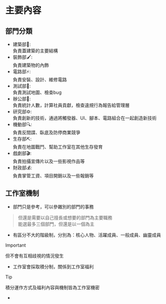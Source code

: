 # 主要內容
## 部門分類
- 建築部🔨: <br/> 負責蓋建築的主要結構
- 裝飾部🖌️: <br/> 負責建築物的內飾
- 電路部⚡: <br/> 負責安裝、設計、維修電路
- 測試部🔧: <br/> 負責測試地圖、檢查bug
- 辦公部📝: <br/> 負責統計人數，計算社員貢獻，檢查違規行為報告給管理層
- 研究部⚙️: <br/> 負責創新的技術，通過將觸發器、UI、腳本、電路組合在一起創造新技術
- 機動部🔍: <br/> 負責反間諜、臥底及防停商業競爭
- 生存部⛏️: <br/> 負責在地圖戰鬥、幫助工作室在其他生存發育
- 戲劇部🎬: <br/> 負責拍攝宣傳片以及一些影視作品等
- 財政部💰: <br/> 負責掌管工資、項目開銷以及一些報銷等
## 工作室機制
- 部門只是參考，可以參雜別的部門的事務
> 但還是需要以自己擅長或想要的部門為主要職務 <br/>
> 能選最多三個部門，但還是以一個為主
- 有區分不大的階級制，分別為：核心人物、活躍成員、一般成員、幽靈成員
> [!IMPORTANT]
> 但不會有互相歧視的情況發生
- 工作室會採取積分制，關係到工作室福利
>[!TIP]
>積分運作方式及福利內容與機制皆為工作室機密
- 
